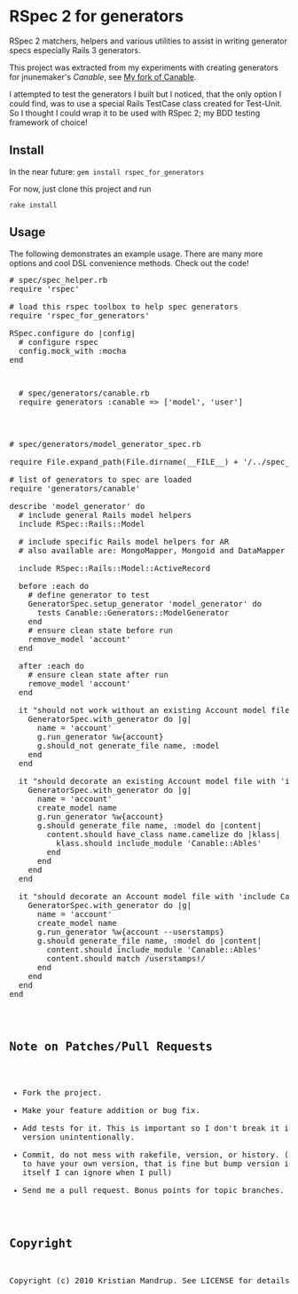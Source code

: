 # RSpec 2 for generators

RSpec 2 matchers, helpers and various utilities to assist in writing generator specs especially Rails 3 generators.

This project was extracted from my experiments with creating generators for jnunemaker's *Canable*, see [My fork of Canable](http://github.com/kristianmandrup/canable).

I attempted to test the generators I built but I noticed, that the only option I could find, was to use a special Rails TestCase class created for Test-Unit. 
So I thought I could wrap it to be used with RSpec 2; my BDD testing framework of choice!

## Install

In the near future:
<code>gem install rspec_for_generators</code>

For now, just clone this project and run 

<code>rake install</code>

## Usage

The following demonstrates an example usage. There are many more options and cool DSL convenience methods. Check out the code!

<pre>
# spec/spec_helper.rb
require 'rspec'

# load this rspec toolbox to help spec generators
require 'rspec_for_generators' 

RSpec.configure do |config|
  # configure rspec
  config.mock_with :mocha  
end       
<pre>
  
<pre>
  # spec/generators/canable.rb
  require_generators :canable => ['model', 'user']
</pre>

<pre>
# spec/generators/model_generator_spec.rb

require File.expand_path(File.dirname(__FILE__) + '/../spec_helper')

# list of generators to spec are loaded
require 'generators/canable'

describe 'model_generator' do
  # include general Rails model helpers
  include RSpec::Rails::Model
  
  # include specific Rails model helpers for AR
  # also available are: MongoMapper, Mongoid and DataMapper  
  
  include RSpec::Rails::Model::ActiveRecord
  
  before :each do              
    # define generator to test
    GeneratorSpec.setup_generator 'model_generator' do
      tests Canable::Generators::ModelGenerator
    end    
    # ensure clean state before run
    remove_model 'account'    
  end

  after :each do              
    # ensure clean state after run  
    remove_model 'account'    
  end
    
  it "should not work without an existing Account model file" do            
    GeneratorSpec.with_generator do |g|   
      name = 'account'
      g.run_generator %w{account}
      g.should_not generate_file name, :model
    end
  end

  it "should decorate an existing Account model file with 'include Canable:Ables'" do            
    GeneratorSpec.with_generator do |g|  
      name = 'account'
      create_model name     
      g.run_generator %w{account}
      g.should generate_file name, :model do |content|
        content.should have_class name.camelize do |klass|
          klass.should include_module 'Canable::Ables'
        end
      end
    end
  end

  it "should decorate an Account model file with 'include Canable:Ables' and 'userstamps!'" do            
    GeneratorSpec.with_generator do |g|  
      name = 'account'
      create_model name     
      g.run_generator %w{account --userstamps}                   
      g.should generate_file name, :model do |content|
        content.should include_module 'Canable::Ables'
        content.should match /userstamps!/        
      end
    end
  end   
end
</pre>

## Note on Patches/Pull Requests
 
* Fork the project.
* Make your feature addition or bug fix.
* Add tests for it. This is important so I don't break it in a
  future version unintentionally.
* Commit, do not mess with rakefile, version, or history.
  (if you want to have your own version, that is fine but bump version in a commit by itself I can ignore when I pull)
* Send me a pull request. Bonus points for topic branches.

## Copyright

Copyright (c) 2010 Kristian Mandrup. See LICENSE for details.
